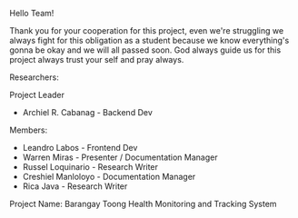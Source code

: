 Hello Team!

Thank you for your cooperation for this project, even we're struggling we always fight for this obligation as a student because we know everything's gonna be okay and we will all passed soon. God always guide us for this project always trust your self and pray always. 

Researchers:

Project Leader
- Archiel R. Cabanag - Backend Dev

Members:
- Leandro Labos - Frontend Dev
- Warren Miras - Presenter / Documentation Manager
- Russel Loquinario - Research Writer
- Creshiel Manloloyo - Documentation Manager
- Rica Java - Research Writer


Project Name: Barangay Toong Health Monitoring and Tracking System